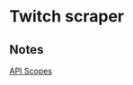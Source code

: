 # Twitch scraper

## Notes
[API Scopes](https://dev.twitch.tv/docs/authentication/scopes#twitch-api-scopes)